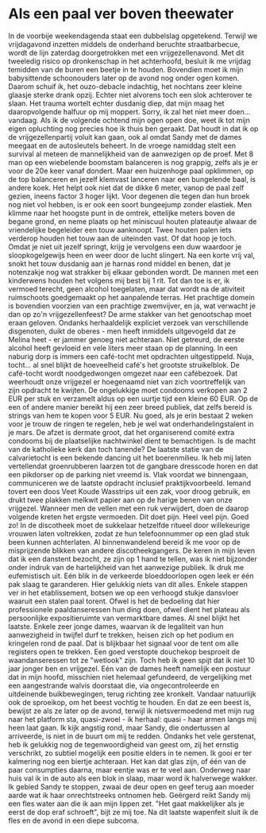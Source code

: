 # Als een paal ver boven theewater

In de voorbije weekendagenda staat een dubbelslag opgetekend. Terwijl we vrijdagavond inzetten middels de onderhand beruchte straatbarbecue, wordt de lijn zaterdag doorgetrokken met een vrijgezellenavond. Met dit tweeledig risico op dronkenschap in het achterhoofd, besluit ik me vrijdag temidden van de buren een beetje in te houden. Bovendien moet ik mijn babysittende schoonouders later op de avond nog onder ogen komen. Daarom schuif ik, het ouzo-debacle indachtig, het nochtans zeer kleine glaasje sterke drank opzij. Echter niet alvorens toch een slok achterover te slaan. Het trauma wortelt echter dusdanig diep, dat mijn maag het daaropvolgende halfuur op mij moppert. Sorry, ik zal het niet meer doen... vandaag.
Als ik de volgende ochtend mijn ogen open doe, weet ik tot mijn eigen opluchting nog precies hoe ik thuis ben geraakt. Dat houdt in dat ik op de vrijgezellenpartij voluit kan gaan, ook al omdat Sandy met de dames meegaat en de autosleutels beheert.
In de vroege namiddag stelt een survival al meteen de mannelijkheid van de aanwezigen op de proef. Met 8 man op een wiebelende boomstam balanceren is nog grappig, zelfs als je er voor de 20e keer vanaf dondert. Maar een huizenhoge paal opklimmen, op de top balanceren en jezelf klemvast lanceren naar een bungelende baal, is andere koek. Het helpt ook niet dat de dikke 6 meter, vanop de paal zelf gezien, ineens factor 3 hoger lijkt.
Voor degenen die tegen dan hun broek nog niet vol hebben, is er ook een soort bungeejump zonder elastiek. Men klimme naar het hoogste punt in de omtrek, ettelijke meters boven de begane grond, en neme plaats op het miniscuul houten plateautje alwaar de vriendelijke begeleider een touw aanknoopt. Twee houten palen iets verderop houden het touw aan de uiteinden vast. Of dat hoop je toch. Omdat je niet uit jezelf springt, krijg je vervolgens een duw waardoor je sloopkogelgewijs heen en weer door de lucht slingert. Na een korte vrij val, snokt het touw dusdanig aan je harnas rond middel en benen, dat je notenzakje nog wat strakker bij elkaar gebonden wordt. De mannen met een kinderwens houden het volgens mij best bij 1 rit.
Tot dan toe is er, ik vermoed terecht, geen alcohol toegelaten, maar dat wordt na de ativiteit ruimschoots goedgemaakt op het aanpalende terras. Het prachtige domein is bovendien voorzien van een prachtige zwemvijver, en ja, wat verwacht je dan op zo'n vrijgezellenfeest? De arme stakker van het genootschap moet eraan geloven. Ondanks herhaaldelijk expliciet verzoek van verschillende disgenoten, duikt de oberes - men heeft inmiddels uitgevogeld dat ze Melina heet - er jammer genoeg niet achteraan.
Niet getreurd, de eerste alcohol heeft gevloeid en vele liters meer staan op de planning. In een naburig dorp is immers een café-tocht met opdrachten uitgestippeld. Nuja, tocht... al snel blijkt de hoeveelheid café's het grootste struikelblok. De café-tocht wordt noodgedwongen omgezet naar een cafébezoek. Dat weerhoudt onze vrijgezel er hoegenaamd niet van zich voortreffelijk van zijn opdracht te kwijten. De ongelukkige moet condooms verkopen aan 2 EUR per stuk en verzamelt aldus op een uurtje tijd een kleine 60 EUR. Op de een of andere manier bereikt hij een zeer breed publiek, dat zelfs bereid is strings van hem te kopen voor 5 EUR. Nu goed, als je erin bestaat 2 weken voor je trouw de ringen te regelen, heb je wel wat onderhandelingstalent in je mars. De afzet is dermate groot, dat het organiserend comité extra condooms bij de plaatselijke nachtwinkel dient te bemachtigen. Is de macht van de katholieke kerk dan toch tanende?
De laatste statie van de calvarietocht is een bekende dancing uit het boerenmilieu. Ik heb mij laten vertellendat groenrubberen laarzen tot de gangbare dresscode horen en dat een pikdorser op de parking niet vreemd is. Vlak voordat we binnengaan, communiceren we de laatste opdracht inclusief praktijkvoorbeeld. Iemand tovert een doos Veet Koude Wasstrips uit een zak, voor droog gebruik, en drukt twee plakken melkwit papier aan op de harige benen van onze vrijgezel. Wanneer men de vellen met een ruk verwijdert, doen de daarop volgende kreten het ergste vermoeden. Dit doet pijn. Heel veel pijn. Goed zo! In de discotheek moet de sukkelaar hetzelfde ritueel door willekeurige vrouwen laten voltrekken, zodat ze hun telefoonnummer op een glad stuk been kunnen achterlaten.
Al binnenwandelend bereid ik me voor op de misprijzende blikken van andere discotheekgangers. De keren in mijn leven dat ik een danstent bezocht, ze zijn op 1 hand te tellen, was ik niet bijzonder onder indruk van de hartelijkheid van het aanwezige publiek. Ik druk me eufemistisch uit. Eén blik in de verkeerde bloeddoorlopen ogen leek er één pak slaag te garanderen. Hier gelukkig niets van dit alles.
Enkele stappen ver in het etablissement, botsen we op een verhoogd stukje dansvloer waaruit een stalen paal torent. Ofwel is het de bedoeling dat hier professionele paaldanseressen hun ding doen, ofwel dient het plateau als persoonlijke expositieruimte van vermarktbare dames. Al snel blijkt het laatste. Enkele zeer jonge dames, waarvan ik de legaliteit van hun aanwezigheid in twijfel durf te trekken, heisen zich op het podium en kringelen rond de paal. Dat is blijkbaar het signaal voor de tent om alle registers open te trekken. Een goed verstopte douchekop besproeit de waandanseressen tot ze "wetlook" zijn. Toch heb ik geen spijt dat ik niet 10 jaar jonger ben en vrijgezel. Eén van de dames heeft namelijk een postuur dat in mijn hoofd, misschien niet helemaal gefundeerd, de vergelijking met een aangestrande walvis doorstaat die, via ongecontroleerde en uitdeinende buikbewegingen, terug richting zee kronkelt. Vandaar natuurlijk ook de sproeikop, om het beest vochtig te houden.
En dat ze een beest is, bewijst ze als ze later op de avond, terwijl ik nietsvermoedend met mijn rug naar het platform sta, quasi-zwoel - ik herhaal: quasi - haar armen langs mij heen laat gaan. Ik kijk angstig rond, maar Sandy, die ondertussen al arriveerde, is niet in de buurt om mij te redden. Ondanks het vele gerstenat, heb ik gelukkig nog de tegenwoordigheid van geest om, zij het ernstig verschrikt, zo subtiel mogelijk een positie elders in te nemen.
Ik gooi er ter kalmering nog een biertje achteraan.
Het kan dat glas zijn, of één van de paar consumpties daarna, maar eentje was er te veel aan. Onderweg naar huis val ik in de auto als een blok in slaap, maar word ik halverwege wakker. Ik gebied Sandy te stoppen, zwaai de deur open en geef terug aan moeder aarde wat ik haar onrechtstreeks ontnomen heb. Geërgerd reikt Sandy mij een fles water aan die ik aan mijn lippen zet. "Het gaat makkelijker als je eerst de dop eraf schroeft", bijt ze mij toe. Na dit laatste wapenfeit sluit ik de fles en de avond in een diepe subcoma.